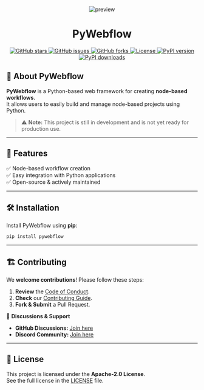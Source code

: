 <p align="center">
  <img src="https://github.com/user-attachments/assets/b4d68d31-145f-45e0-8bd8-64a4fcdf1056" alt="preview" />
</p>

<h1 align="center">PyWebflow</h1>

<p align="center">
  <a href="https://github.com/muhammad-fiaz/pywebflow/stars">
    <img src="https://img.shields.io/github/stars/muhammad-fiaz/pywebflow?style=social" alt="GitHub stars" />
  </a>
  <a href="https://github.com/muhammad-fiaz/pywebflow/issues">
    <img src="https://img.shields.io/github/issues/muhammad-fiaz/pywebflow" alt="GitHub issues" />
  </a>
  <a href="https://github.com/muhammad-fiaz/pywebflow/network/members">
    <img src="https://img.shields.io/github/forks/muhammad-fiaz/pywebflow?style=social" alt="GitHub forks" />
  </a>
  <a href="https://github.com/muhammad-fiaz/pywebflow/blob/main/LICENSE">
    <img src="https://img.shields.io/github/license/muhammad-fiaz/pywebflow" alt="License" />
  </a>
  <a href="https://pypi.org/project/pywebflow/">
    <img src="https://img.shields.io/pypi/v/pywebflow" alt="PyPI version" />
  </a>
  <a href="https://pypi.org/project/pywebflow/">
    <img src="https://img.shields.io/pypi/dm/pywebflow" alt="PyPI downloads" />
  </a>
</p>

## 🚀 About PyWebflow

**PyWebflow** is a Python-based web framework for creating **node-based workflows**.  
It allows users to easily build and manage node-based projects using Python.

> ⚠️ **Note:** This project is still in development and is not yet ready for production use.

---

## 📌 Features

✅ Node-based workflow creation  
✅ Easy integration with Python applications  
✅ Open-source & actively maintained  

---

## 🛠️ Installation

Install PyWebflow using **pip**:

```sh
pip install pywebflow
```

---

## 🏗️ Contributing

We **welcome contributions**! Please follow these steps:

1. **Review** the [Code of Conduct](CODE_OF_CONDUCT.md).
2. **Check** our [Contributing Guide](CONTRIBUTING.md).
3. **Fork & Submit** a Pull Request.

📌 **Discussions & Support**  
- **GitHub Discussions:** [Join here](https://github.com/muhammad-fiaz/pywebflow/discussions)  
- **Discord Community:** [Join here](https://discord.gg/Kpm7frtu)  

---

## 📜 License

This project is licensed under the **Apache-2.0 License**.  
See the full license in the [LICENSE](LICENSE) file.

